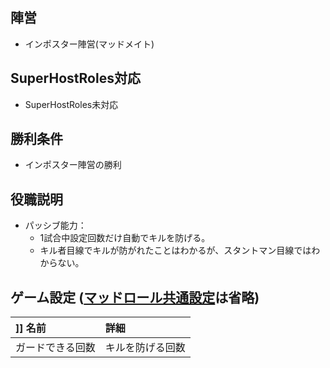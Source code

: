 ## 陣営
- インポスター陣営(マッドメイト)

## SuperHostRoles対応
- SuperHostRoles未対応

## 勝利条件
- インポスター陣営の勝利

## 役職説明
- パッシブ能力：
  - 1試合中設定回数だけ自動でキルを防げる。
  - キル者目線でキルが防がれたことはわかるが、スタントマン目線ではわからない。

## ゲーム設定 ([マッドロール共通設定]([[マッドメイト＆ジャッカルフレンズ役職#マッドメイト及びジャッカルフレンズの共通設定)は省略)
|]] 名前 | 詳細 |
| :-- | :-- |
| ガードできる回数 | キルを防げる回数 |